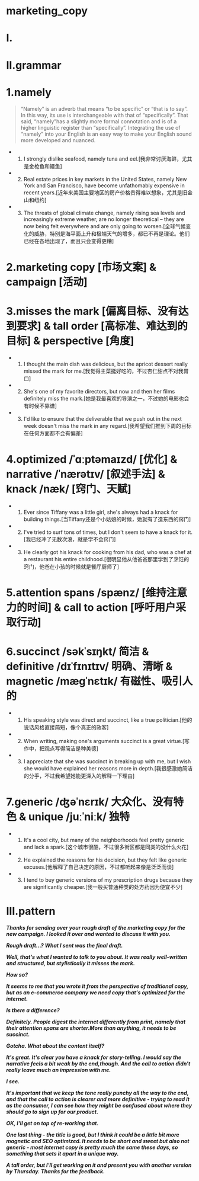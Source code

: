 # marketing_copy
# I.





# II.grammar
# 1.namely
> “Namely” is an adverb that means “to be specific” or “that is to say”. In this way, its use is interchangeable with that of “specifically”. That said, “namely”has a slightly more formal connotation and is of a higher linguistic register than “specifically”. Integrating the use of “namely” into your English is an easy way to make your English sound more developed and nuanced.

- 1. I strongly dislike seafood, namely tuna and eel.[我非常讨厌海鲜，尤其是金枪鱼和鳗鱼]

- 2. Real estate prices in key markets in the United States, namely New York and San Francisco, have become unfathomably expensive in recent years.[近年来美国主要地区的房产价格贵得难以想象，尤其是旧金山和纽约]

- 3. The threats of global climate change, namely rising sea levels and increasingly extreme weather, are no longer theoretical – they are now being felt everywhere and are only going to worsen.[全球气候变化的威胁，特别是海平面上升和极端天气的增多，都已不再是理论。他们已经在各地出现了，而且只会变得更糟]


# 2.marketing copy [市场文案] & campaign [活动]


# 3.misses the mark [偏离目标、没有达到要求] & tall order [高标准、难达到的目标] & perspective [角度]

- 1. I thought the main dish was delicious, but the apricot dessert really missed the mark for me.[我觉得主菜挺好吃的，不过杏仁甜点不对我胃口]

- 2. She's one of my favorite directors, but now and then her films definitely miss the mark.[她是我最喜欢的导演之一，不过她的电影也会有时候不靠谱]

- 3. I'd like to ensure that the deliverable that we push out in the next week doesn't miss the mark in any regard.[我希望我们推到下周的目标在任何方面都不会有偏差]

# 4.optimized /ˈɑːptəmaɪzd/ [优化] & narrative /ˈnærətɪv/ [叙述手法] & knack /næk/ [窍门、天赋]

- 1. Ever since Tiffany was a little girl, she's always had a knack for building things.[当Tiffany还是个小姑娘的时候，她就有了造东西的窍门]

- 2. I've tried to surf tons of times, but I don't seem to have a knack for it.[我已经冲了无数次浪，就是学不会窍门]

- 3. He clearly got his knack for cooking from his dad, who was a chef at a restaurant his entire childhood.[很明显他从他爸爸那里学到了烹饪的窍门，他爸在小孩的时候就是餐厅厨师了]

# 5.attention spans /spænz/ [维持注意力的时间] & call to action [呼吁用户采取行动]

# 6.succinct /səkˈsɪŋkt/ 简洁 & definitive /dɪˈfɪnɪtɪv/ 明确、清晰 & magnetic /mægˈnɛtɪk/ 有磁性、吸引人的

- 1. His speaking style was direct and succinct, like a true politician.[他的说话风格直接简短，像个真正的政客]

- 2. When writing, making one's arguments succinct is a great virtue.[写作中，把观点写得简洁是种美德]

- 3. I appreciate that she was succinct in breaking up with me, but I wish she would have explained her reasons more in depth.[我很感激她简洁的分手，不过我希望她能更深入的解释一下理由]

# 7.generic /ʤəˈnɛrɪk/ 大众化、没有特色 & unique /juːˈniːk/ 独特

- 1. It's a cool city, but many of the neighborhoods feel pretty generic and lack a spark.[这个城市很酷，不过很多街区都是同类的没什么火花]

- 2. He explained the reasons for his decision, but they felt like generic excuses.[他解释了自己决定的原因，不过都听起来像是泛泛而谈]

- 3. I tend to buy generic versions of my prescription drugs because they are significantly cheaper.[我一般买普通种类的处方药因为便宜不少]

# III.pattern
***Thanks for sending over your rough draft of the marketing copy for the new campaign. I looked it over and wanted to discuss it with you.***

***Rough draft...? What I sent was the final draft.***

***Well, that's what I wanted to talk to you about. It was really well-written and structured, but stylistically it misses the mark.***

***How so?***

***It seems to me that you wrote it from the perspective of traditional copy, but as an e-commerce company we need copy that's optimized for the internet.***

***Is there a difference?***

***Definitely. People digest the internet differently from print, namely that their attention spans are shorter.More than anything, it needs to be succinct.***

***Gotcha. What about the content itself?***

***It's great. It's clear you have a knack for story-telling. I would say the narrative feels a bit weak by the end,though. And the call to action didn't really leave much an impression with me.***

***I see.***

***It's important that we keep the tone really punchy all the way to the end, and that the call to action is clearer and more definitive - trying to read it as the consumer, I can see how they might be confused about where they should go to sign up for our product.***

***OK, I'll get on top of re-working that.***

***One last thing - the title is good, but I think it could be a little bit more magnetic and SEO optimized. It needs to be short and sweet but also not generic - most internet copy is pretty much the same these days, so something that sets it apart in a unique way.***

***A tall order, but I'll get working on it and present you with another version by Thursday. Thanks for the feedback.***







